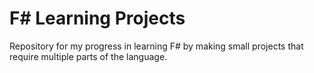 # F# Learning Projects
Repository for my progress in learning F# by making small projects that require multiple parts of the language.
